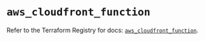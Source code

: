 # `aws_cloudfront_function`

Refer to the Terraform Registry for docs: [`aws_cloudfront_function`](https://registry.terraform.io/providers/hashicorp/aws/6.7.0/docs/resources/cloudfront_function).
